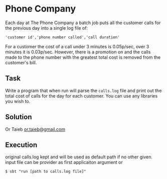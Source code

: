 # Phone Company

Each day at The Phone Company a batch job puts all the customer calls for the previous day into a single log file of:

`'customer id','phone number called','call duration'`

For a customer the cost of a call under 3 minutes is 0.05p/sec, over 3 minutes it is 0.03p/sec. However, there is a promotion on and the calls made to the phone number with the greatest total cost is removed from the customer's bill.

## Task

Write a program that when run will parse the `calls.log` file and print out the total cost of calls for the day for each customer. You can use any libraries you wish to.


## Solution 
Or Taieb <or.taieb@gmail.com>

## Execution
original calls.log kept and will be used as default path if no other given.
input file can be provider as first applicaiton argument or 
```$xslt
$ sbt "run [path to calls.log file]"
```

